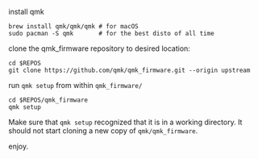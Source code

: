 install qmk

```
brew install qmk/qmk/qmk # for macOS
sudo pacman -S qmk       # for the best disto of all time
```

clone the qmk_firmware repository to desired location:

```
cd $REPOS
git clone https://github.com/qmk/qmk_firmware.git --origin upstream
```

run `qmk setup` from within `qmk_firmware/`

```
cd $REPOS/qmk_firmware
qmk setup
```

Make sure that `qmk setup` recognized that it is in a working directory.
It should not start cloning a new copy of `qmk/qmk_firmware`.

enjoy.
